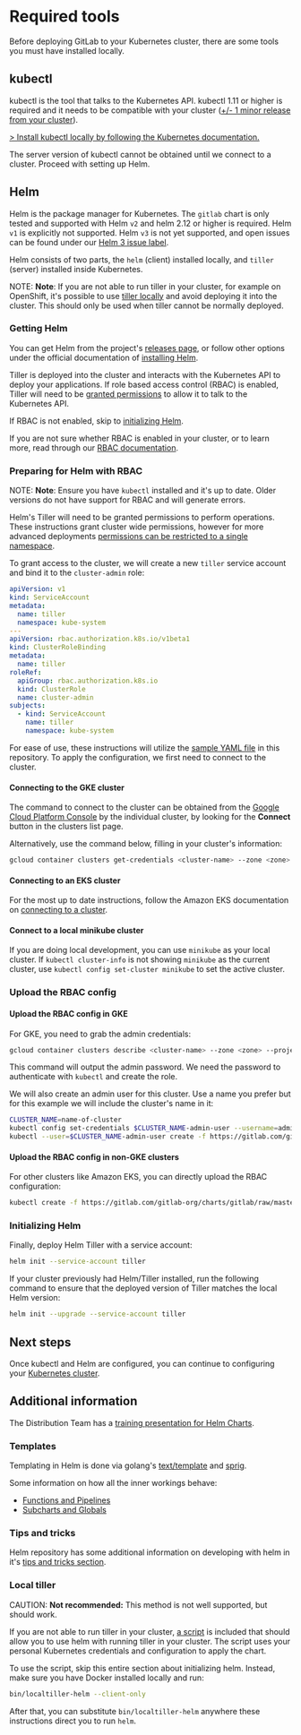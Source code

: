 # Required tools

Before deploying GitLab to your Kubernetes cluster, there are some tools you
must have installed locally.

## kubectl

kubectl is the tool that talks to the Kubernetes API. kubectl 1.11 or higher is
required and it needs to be compatible with your cluster
([+/- 1 minor release from your cluster](https://kubernetes.io/docs/tasks/tools/install-kubectl/#before-you-begin)).

[> Install kubectl locally by following the Kubernetes documentation.](https://kubernetes.io/docs/tasks/tools/install-kubectl/#install-kubectl)

The server version of kubectl cannot be obtained until we connect to a
cluster. Proceed with setting up Helm.

## Helm

Helm is the package manager for Kubernetes. The `gitlab` chart is only tested and
supported with Helm `v2` and helm 2.12 or higher is required. Helm `v1` is
explicitly not supported. Helm `v3` is not yet supported, and open issues can be
found under our [Helm 3 issue label](https://gitlab.com/gitlab-org/charts/gitlab/issues?label_name%5B%5D=Helm+3).

Helm consists of two parts, the `helm` (client) installed locally, and `tiller`
(server) installed inside Kubernetes.

NOTE: **Note**:
If you are not able to run tiller in your cluster, for example on OpenShift,
it's possible to use [tiller locally](#local-tiller) and avoid deploying it
into the cluster. This should only be used when tiller cannot be normally deployed.

### Getting Helm

You can get Helm from the project's [releases page](https://github.com/kubernetes/helm/releases),
or follow other options under the official documentation of
[installing Helm](https://docs.helm.sh/using_helm/#installing-helm).

Tiller is deployed into the cluster and interacts with the Kubernetes API to
deploy your applications. If role based access control (RBAC) is enabled, Tiller
will need to be [granted permissions](#preparing-for-helm-with-rbac) to allow it
to talk to the Kubernetes API.

If RBAC is not enabled, skip to [initializing Helm](#initializing-helm).

If you are not sure whether RBAC is enabled in your cluster, or to learn more,
read through our [RBAC documentation](rbac.md).

### Preparing for Helm with RBAC

NOTE: **Note**:
Ensure you have `kubectl` installed and it's up to date. Older versions do not
have support for RBAC and will generate errors.

Helm's Tiller will need to be granted permissions to perform operations. These
instructions grant cluster wide permissions, however for more advanced deployments
[permissions can be restricted to a single namespace](https://docs.helm.sh/using_helm/#example-deploy-tiller-in-a-namespace-restricted-to-deploying-resources-only-in-that-namespace).

To grant access to the cluster, we will create a new `tiller` service account
and bind it to the `cluster-admin` role:

```yaml
apiVersion: v1
kind: ServiceAccount
metadata:
  name: tiller
  namespace: kube-system
---
apiVersion: rbac.authorization.k8s.io/v1beta1
kind: ClusterRoleBinding
metadata:
  name: tiller
roleRef:
  apiGroup: rbac.authorization.k8s.io
  kind: ClusterRole
  name: cluster-admin
subjects:
  - kind: ServiceAccount
    name: tiller
    namespace: kube-system
```

For ease of use, these instructions will utilize the
[sample YAML file](examples/rbac-config.yaml) in this repository. To apply the
configuration, we first need to connect to the cluster.

#### Connecting to the GKE cluster

The command to connect to the cluster can be obtained from the
[Google Cloud Platform Console](https://console.cloud.google.com/kubernetes/list)
by the individual cluster, by looking for the **Connect** button in the clusters
list page.

Alternatively, use the command below, filling in your cluster's information:

```sh
gcloud container clusters get-credentials <cluster-name> --zone <zone> --project <project-id>
```

#### Connecting to an EKS cluster

For the most up to date instructions, follow the Amazon EKS documentation on
[connecting to a cluster](https://docs.aws.amazon.com/eks/latest/userguide/getting-started.html#eks-configure-kubectl).

#### Connect to a local minikube cluster

If you are doing local development, you can use `minikube` as your
local cluster. If `kubectl cluster-info` is not showing `minikube` as the current
cluster, use `kubectl config set-cluster minikube` to set the active cluster.

### Upload the RBAC config

#### Upload the RBAC config in GKE

For GKE, you need to grab the admin credentials:

```sh
gcloud container clusters describe <cluster-name> --zone <zone> --project <project-id> --format='value(masterAuth.password)'
```

This command will output the admin password. We need the password to authenticate
with `kubectl` and create the role.

We will also create an admin user for this cluster.  Use a name you prefer but
for this example we will include the cluster's name in it:

```sh
CLUSTER_NAME=name-of-cluster
kubectl config set-credentials $CLUSTER_NAME-admin-user --username=admin --password=xxxxxxxxxxxxxx
kubectl --user=$CLUSTER_NAME-admin-user create -f https://gitlab.com/gitlab-org/charts/gitlab/raw/master/doc/installation/examples/rbac-config.yaml
```

#### Upload the RBAC config in non-GKE clusters

For other clusters like Amazon EKS, you can directly upload the RBAC configuration:

```sh
kubectl create -f https://gitlab.com/gitlab-org/charts/gitlab/raw/master/doc/installation/examples/rbac-config.yaml
```

### Initializing Helm

Finally, deploy Helm Tiller with a service account:

```sh
helm init --service-account tiller
```

If your cluster previously had Helm/Tiller installed, run the following command
to ensure that the deployed version of Tiller matches the local Helm version:

```sh
helm init --upgrade --service-account tiller
```

## Next steps

Once kubectl and Helm are configured, you can continue to configuring your
[Kubernetes cluster](index.md#cloud-cluster-preparation).

## Additional information

The Distribution Team has a [training presentation for Helm Charts](https://docs.google.com/presentation/d/1CStgh5lbS-xOdKdi3P8N9twaw7ClkvyqFN3oZrM1SNw/present).

### Templates

Templating in Helm is done via golang's [text/template](https://golang.org/pkg/text/template/)
and [sprig](https://godoc.org/github.com/Masterminds/sprig).

Some information on how all the inner workings behave:

- [Functions and Pipelines](https://github.com/kubernetes/helm/blob/master/docs/chart_template_guide/functions_and_pipelines.md)
- [Subcharts and Globals](https://github.com/kubernetes/helm/blob/master/docs/chart_template_guide/subcharts_and_globals.md)

### Tips and tricks

Helm repository has some additional information on developing with helm in it's
[tips and tricks section](https://github.com/kubernetes/helm/blob/master/docs/charts_tips_and_tricks.md).

[helm-using]: https://docs.helm.sh/using_helm

### Local tiller

CAUTION: **Not recommended:**
This method is not well supported, but should work.

If you are not able to run tiller in your cluster,
[a script](https://gitlab.com/gitlab-org/charts/gitlab/blob/master/bin/localtiller-helm)
is included that should allow you to use helm with running tiller in your cluster.
The script uses your personal Kubernetes credentials and configuration to apply
the chart.

To use the script, skip this entire section about initializing helm. Instead,
make sure you have Docker installed locally and run:

```sh
bin/localtiller-helm --client-only
```

After that, you can substitute `bin/localtiller-helm` anywhere these
instructions direct you to run `helm`.
